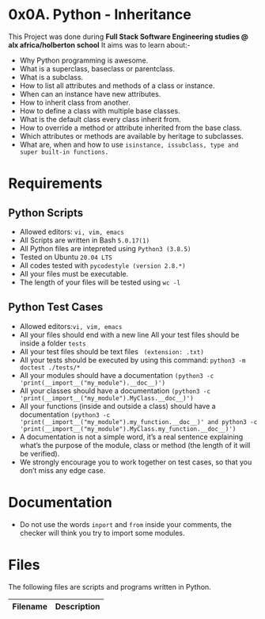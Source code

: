# 0x0A. Python - Inheritance
This Project was done during **Full Stack Software Engineering studies @ alx africa/holberton school**
It aims was to learn about:-
 - Why Python programming is awesome.
 - What is a superclass, baseclass or parentclass.
 - What is a subclass.
 - How to list all attributes and methods of a class or instance.
 - When can an instance have new attributes.
 - How to inherit class from another.
 - How to define a class with multiple base classes.
 - What is the default class every class inherit from.
 - How to override a method or attribute inherited from the base class.
 - Which attributes or methods are available by heritage to subclasses.
 - What are, when and how to use `isinstance, issubclass, type and super built-in functions.`

# Requirements
Python Scripts
  ----------------
 - Allowed editors: `vi, vim, emacs`
 - All Scripts are written in Bash `5.0.17(1)`
 - All Python files are intepreted using `Python3 (3.8.5)`
 - Tested on Ubuntu `20.04 LTS`
 - All codes tested with `pycodestyle (version 2.8.*)`
 - All your files must be executable.
 - The length of your files will be tested using `wc -l`

Python Test Cases
 ------------------------
 - Allowed editors:`vi, vim, emacs`
 - All your files should end with a new line All your test files should be inside a folder `tests`
 - All your test files should be text files ` (extension: .txt)`
 - All your tests should be executed by using this command: `python3 -m doctest ./tests/*`
 - All your modules should have a documentation `(python3 -c 'print(__import__("my_module").__doc__)')`
 - All your classes should have a documentation `(python3 -c 'print(__import__("my_module").MyClass.__doc__)')`
 - All your functions (inside and outside a class) should have a documentation `(python3 -c 'print(__import__("my_module").my_function.__doc__)' and python3 -c 'print(__import__("my_module").MyClass.my_function.__doc__)')`
 - A documentation is not a simple word, it’s a real sentence explaining what’s the purpose of the module, class or method (the length of it will be verified).
 - We strongly encourage you to work together on test cases, so that you don’t miss any edge case.

# Documentation
 - Do not use the words `inport` and `from` inside your comments, the checker will think you try to import some modules.

# Files
The following files are scripts and programs written in Python.

| Filename | Description |
| ----- | ------ |
 
